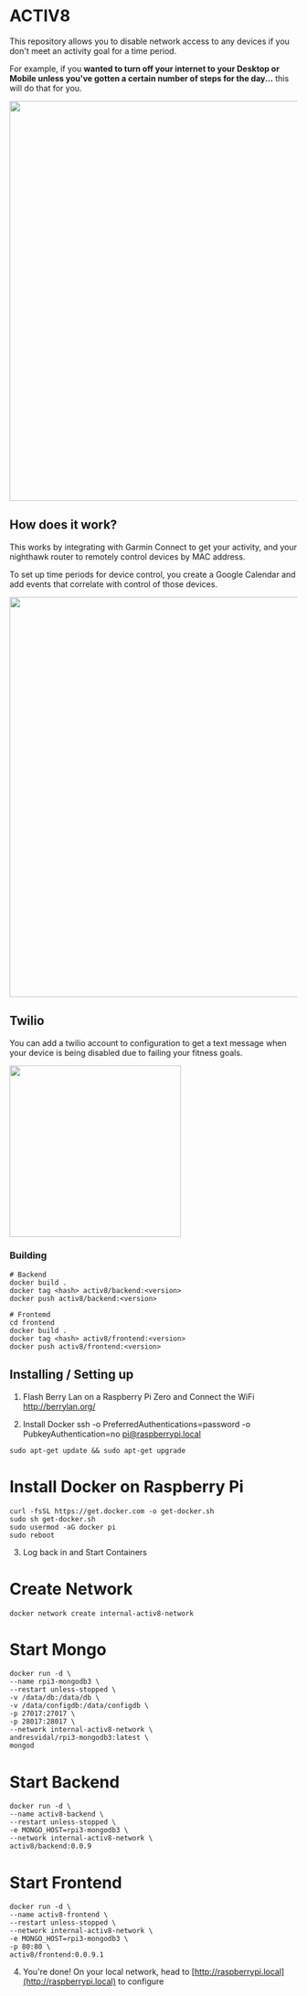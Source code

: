 # ACTIV8
This repository allows you to disable network access to any devices if you don't meet an activity goal for a time period.

For example, if you **wanted to turn off your internet to your Desktop or Mobile unless you've gotten a certain number of steps for the day...** this will do that for you.

<img src="https://github.com/beardface/activ8/blob/main/main.png?raw=true" width="700">

## How does it work?
This works by integrating with Garmin Connect to get your activity, and your nighthawk router to remotely control devices by MAC address.

To set up time periods for device control, you create a Google Calendar and add events that correlate with control of those devices.

<img src="https://github.com/beardface/activ8/blob/main/how.png?raw=true" width="700">

## Twilio
You can add a twilio account to configuration to get a text message when your device is being disabled due to failing your fitness goals.

<img src="https://github.com/beardface/activ8/blob/main/twilio.jpg?raw=true" width="300">

### Building
```
# Backend
docker build .
docker tag <hash> activ8/backend:<version>
docker push activ8/backend:<version>
```

```
# Frontemd
cd frontend
docker build .
docker tag <hash> activ8/frontend:<version>
docker push activ8/frontend:<version>
```

## Installing / Setting up
1. Flash Berry Lan on a Raspberry Pi Zero and Connect the WiFi
http://berrylan.org/

2. Install Docker
ssh -o PreferredAuthentications=password -o PubkeyAuthentication=no pi@raspberrypi.local

`sudo apt-get update && sudo apt-get upgrade`

# Install Docker on Raspberry Pi
```
curl -fsSL https://get.docker.com -o get-docker.sh
sudo sh get-docker.sh
sudo usermod -aG docker pi
sudo reboot
```

3. Log back in and Start Containers

# Create Network
`docker network create internal-activ8-network`

# Start Mongo
```
docker run -d \
--name rpi3-mongodb3 \
--restart unless-stopped \
-v /data/db:/data/db \
-v /data/configdb:/data/configdb \
-p 27017:27017 \
-p 28017:28017 \
--network internal-activ8-network \
andresvidal/rpi3-mongodb3:latest \
mongod
```

# Start Backend
```
docker run -d \
--name activ8-backend \
--restart unless-stopped \
-e MONGO_HOST=rpi3-mongodb3 \
--network internal-activ8-network \
activ8/backend:0.0.9
```

# Start Frontend
```
docker run -d \
--name activ8-frontend \
--restart unless-stopped \
--network internal-activ8-network \
-e MONGO_HOST=rpi3-mongodb3 \
-p 80:80 \
activ8/frontend:0.0.9.1
```

4. You're done!
On your local network, head to [http://raspberrypi.local](http://raspberrypi.local) to configure
